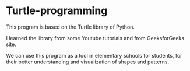 # Turtle-programming
This program is based on the Turtle library of Python.

I learned the library from some Youtube tutorials and from GeeksforGeeks site.

We can use this program as a tool in elementary schools for students, for their better understanding and visualization of shapes and patterns.

